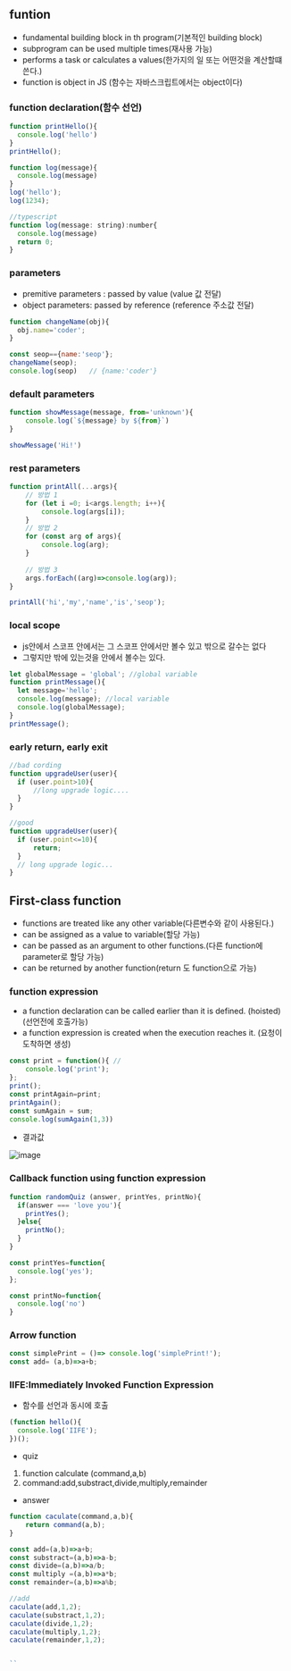 ## funtion
 - fundamental building block in th program(기본적인 building block)
 - subprogram can be used multiple times(재사용 가능)
 - performs a task or calculates a values(한가지의 일 또는 어떤것을 계산할떄 쓴다.)
 - function is object in JS (함수는 자바스크립트에서는 object이다)

### function declaration(함수 선언)
```js
function printHello(){
  console.log('hello')
}
printHello();

function log(message){
  console.log(message)
}
log('hello');
log(1234);

//typescript
function log(message: string):number{
  console.log(message)
  return 0;
}

```

### parameters
- premitive parameters : passed by value (value 값 전달)
- object parameters: passed by reference (reference 주소값 전달)

```js
function changeName(obj){
  obj.name='coder';
}

const seop=={name:'seop'};
changeName(seop);
console.log(seop)   // {name:'coder'}

```

### default parameters 
```js
function showMessage(message, from='unknown'){
    console.log(`${message} by ${from}`)
}

showMessage('Hi!')
```

### rest parameters
```js
function printAll(...args){
    // 방법 1
    for (let i =0; i<args.length; i++){
        console.log(args[i]);
    }
    // 방법 2
    for (const arg of args){
        console.log(arg);
    }
    
    // 방법 3
    args.forEach((arg)=>console.log(arg));
}

printAll('hi','my','name','is','seop');
```

### local scope
 -  js안에서 스코프 안에서는 그 스코프 안에서만 볼수 있고 밖으로 갈수는 없다
 -  그렇지만 밖에 있는것을 안에서 볼수는 있다.
```js
let globalMessage = 'global'; //global variable
function printMessage(){
  let message='hello';
  console.log(message); //local variable
  console.log(globalMessage);
}
printMessage();
```

### early return, early exit

```js
//bad cording
function upgradeUser(user){
  if (user.point>10){
      //long upgrade logic....
  }
}

//good
function upgradeUser(user){
  if (user.point<=10){
      return;
  }
  // long upgrade logic...
}
```

## First-class function
 - functions are treated like any other variable(다른변수와 같이 사용된다.)
 - can be assigned as a value to variable(할당 가능)
 - can be passed as an argument to other functions.(다른 function에 parameter로 할당 가능)
 - can be returned by another function(return 도 function으로 가능)


### function expression
 - a function declaration can be called earlier than it is defined. (hoisted)(선언전에 호출가능)
 - a function expression is created when the execution reaches it. (요청이 도착하면 생성)

```js
const print = function(){ //
    console.log('print');
};
print();
const printAgain=print;
printAgain();
const sumAgain = sum;
console.log(sumAgain(1,3))

```

- 결과값

![image](https://user-images.githubusercontent.com/99310356/235817987-9b2a043e-0d85-49dd-8cfd-e2e0d8cd0ed6.png)


### Callback function using function expression
```js
function randomQuiz (answer, printYes, printNo){
  if(answer === 'love you'){
    printYes();
  }else{
    printNo();
  }
}

const printYes=function{
  console.log('yes');
};

const printNo=function{
  console.log('no')
}

```

### Arrow function
```js
const simplePrint = ()=> console.log('simplePrint!');
const add= (a,b)=>a+b;
```


### IIFE:Immediately Invoked Function Expression
 - 함수를 선언과 동시에 호출

```js
(function hello(){
  console.log('IIFE');
})();
```

- quiz
1. function calculate (command,a,b)
2. command:add,substract,divide,multiply,remainder

- answer
```js
function caculate(command,a,b){
    return command(a,b);
}

const add=(a,b)=>a+b;
const substract=(a,b)=>a-b;
const divide=(a,b)=>a/b;
const multiply =(a,b)=>a*b;
const remainder=(a,b)=>a%b;

//add
caculate(add,1,2);
caculate(substract,1,2);
caculate(divide,1,2);
caculate(multiply,1,2);
caculate(remainder,1,2);


``

